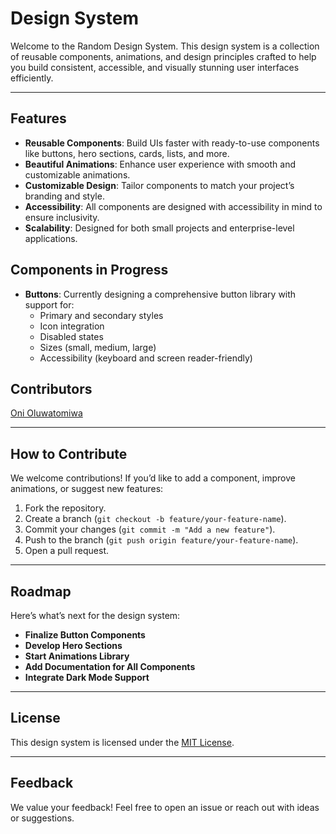 
# **Design System**

Welcome to the Random Design System. This design system is a collection of reusable components, animations, and design principles crafted to help you build consistent, accessible, and visually stunning user interfaces efficiently.  

---

## **Features**

- **Reusable Components**: Build UIs faster with ready-to-use components like buttons, hero sections, cards, lists, and more.  
- **Beautiful Animations**: Enhance user experience with smooth and customizable animations.  
- **Customizable Design**: Tailor components to match your project’s branding and style.  
- **Accessibility**: All components are designed with accessibility in mind to ensure inclusivity.  
- **Scalability**: Designed for both small projects and enterprise-level applications.  



## **Components in Progress**

- **Buttons**: Currently designing a comprehensive button library with support for:  
  - Primary and secondary styles  
  - Icon integration  
  - Disabled states  
  - Sizes (small, medium, large)  
  - Accessibility (keyboard and screen reader-friendly)  




## **Contributors**
 
[Oni Oluwatomiwa](https://github.com/26thavenue)  

---

## **How to Contribute**

We welcome contributions! If you’d like to add a component, improve animations, or suggest new features:  
1. Fork the repository.  
2. Create a branch (`git checkout -b feature/your-feature-name`).  
3. Commit your changes (`git commit -m "Add a new feature"`).  
4. Push to the branch (`git push origin feature/your-feature-name`).  
5. Open a pull request.  

---

## **Roadmap**

Here’s what’s next for the design system:  
- **Finalize Button Components**  
- **Develop Hero Sections**  
- **Start Animations Library**  
- **Add Documentation for All Components**  
- **Integrate Dark Mode Support**  

---

## **License**  
This design system is licensed under the [MIT License](LICENSE).  

---

## **Feedback**  
We value your feedback! Feel free to open an issue or reach out with ideas or suggestions.  

